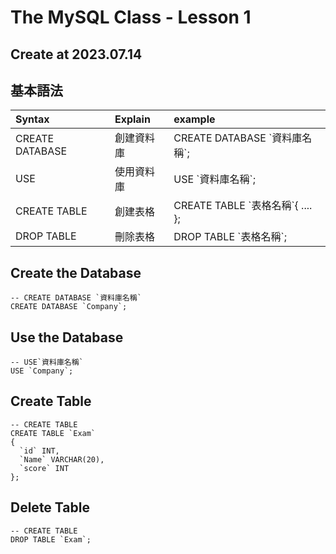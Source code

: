 # The MySQL Class - Lesson 1
## Create at 2023.07.14

## 基本語法
|  Syntax        |  Explain      | example  |
| :------------- |:-------------|:--------
| CREATE DATABASE        | 創建資料庫      | CREATE DATABASE \`資料庫名稱\`;  |
| USE        | 使用資料庫      | USE \`資料庫名稱\`; |
| CREATE TABLE | 創建表格 | CREATE TABLE \`表格名稱\`{  ....   }; |
| DROP TABLE | 刪除表格 | DROP TABLE \`表格名稱\`;|

## Create the Database
```mysql
-- CREATE DATABASE `資料庫名稱`
CREATE DATABASE `Company`;
```

## Use the Database
```mysql
-- USE`資料庫名稱`
USE `Company`;
```
## Create Table
```mysql
-- CREATE TABLE
CREATE TABLE `Exam`
{
  `id` INT,
  `Name` VARCHAR(20),
  `score` INT
};
```
## Delete Table
```mysql
-- CREATE TABLE
DROP TABLE `Exam`;

```
